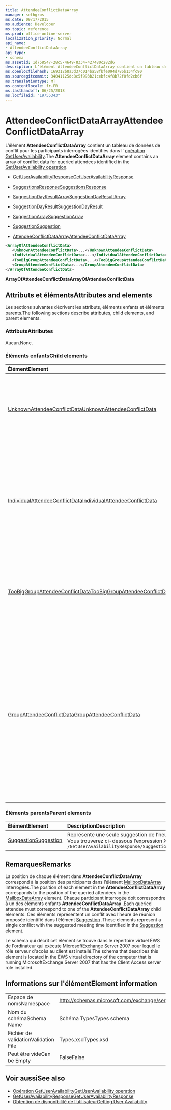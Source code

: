 ```yaml
---
title: AttendeeConflictDataArray
manager: sethgros
ms.date: 09/17/2015
ms.audience: Developer
ms.topic: reference
ms.prod: office-online-server
localization_priority: Normal
api_name:
- AttendeeConflictDataArray
api_type:
- schema
ms.assetid: 1d758547-28c5-4649-8334-427480c282d6
description: L’élément AttendeeConflictDataArray contient un tableau de données de conflit pour les participants interrogées identifiés dans l’opération GetUserAvailability.
ms.openlocfilehash: 169312b8a3d37c014ba58fbfe094d786b134fc90
ms.sourcegitcommit: 34041125dc8c5f993b21cebfc4f8b72f0fd2cb6f
ms.translationtype: MT
ms.contentlocale: fr-FR
ms.lasthandoff: 06/25/2018
ms.locfileid: "19755343"
---
```

# <a name="attendeeconflictdataarray"></a><span data-ttu-id="7f8fe-103">AttendeeConflictDataArray</span><span class="sxs-lookup"><span data-stu-id="7f8fe-103">AttendeeConflictDataArray</span></span>

<span data-ttu-id="7f8fe-104">L’élément **AttendeeConflictDataArray** contient un tableau de données de conflit pour les participants interrogées identifiés dans l' [opération GetUserAvailability](getuseravailability-operation.md).</span><span class="sxs-lookup"><span data-stu-id="7f8fe-104">The **AttendeeConflictDataArray** element contains an array of conflict data for queried attendees identified in the [GetUserAvailability operation](getuseravailability-operation.md).</span></span>
  
- [<span data-ttu-id="7f8fe-105">GetUserAvailabilityResponse</span><span class="sxs-lookup"><span data-stu-id="7f8fe-105">GetUserAvailabilityResponse</span></span>](getuseravailabilityresponse.md)
  
- [<span data-ttu-id="7f8fe-106">SuggestionsResponse</span><span class="sxs-lookup"><span data-stu-id="7f8fe-106">SuggestionsResponse</span></span>](suggestionsresponse.md)
  
- [<span data-ttu-id="7f8fe-107">SuggestionDayResultArray</span><span class="sxs-lookup"><span data-stu-id="7f8fe-107">SuggestionDayResultArray</span></span>](suggestiondayresultarray.md)
  
- [<span data-ttu-id="7f8fe-108">SuggestionDayResult</span><span class="sxs-lookup"><span data-stu-id="7f8fe-108">SuggestionDayResult</span></span>](suggestiondayresult.md)
  
- [<span data-ttu-id="7f8fe-109">SuggestionArray</span><span class="sxs-lookup"><span data-stu-id="7f8fe-109">SuggestionArray</span></span>](suggestionarray.md)
  
- [<span data-ttu-id="7f8fe-110">Suggestion</span><span class="sxs-lookup"><span data-stu-id="7f8fe-110">Suggestion</span></span>](suggestion.md)
  
- [<span data-ttu-id="7f8fe-111">AttendeeConflictDataArray</span><span class="sxs-lookup"><span data-stu-id="7f8fe-111">AttendeeConflictDataArray</span></span>](attendeeconflictdataarray.md)
  
```xml
<ArrayOfAttendeeConflictData>
   <UnknownAttendeeConflictData>...</UnknownAttendeeConflictData>
   <IndividualAttendeeConflictData>...</IndividualAttendeeConflictData>
   <TooBigGroupAttendeeConflictData>...</TooBigGroupAttendeeConflictData>
   <GroupAttendeeConflictData>...</GroupAttendeeConflictData>
</ArrayOfAttendeeConflictData>
```

 <span data-ttu-id="7f8fe-112">**ArrayOfAttendeeConflictData**</span><span class="sxs-lookup"><span data-stu-id="7f8fe-112">**ArrayOfAttendeeConflictData**</span></span>
## <a name="attributes-and-elements"></a><span data-ttu-id="7f8fe-113">Attributs et éléments</span><span class="sxs-lookup"><span data-stu-id="7f8fe-113">Attributes and elements</span></span>

<span data-ttu-id="7f8fe-114">Les sections suivantes décrivent les attributs, éléments enfants et éléments parents.</span><span class="sxs-lookup"><span data-stu-id="7f8fe-114">The following sections describe attributes, child elements, and parent elements.</span></span>
  
### <a name="attributes"></a><span data-ttu-id="7f8fe-115">Attributs</span><span class="sxs-lookup"><span data-stu-id="7f8fe-115">Attributes</span></span>

<span data-ttu-id="7f8fe-116">Aucun.</span><span class="sxs-lookup"><span data-stu-id="7f8fe-116">None.</span></span>
  
### <a name="child-elements"></a><span data-ttu-id="7f8fe-117">Éléments enfants</span><span class="sxs-lookup"><span data-stu-id="7f8fe-117">Child elements</span></span>

|<span data-ttu-id="7f8fe-118">**Élément**</span><span class="sxs-lookup"><span data-stu-id="7f8fe-118">**Element**</span></span>|<span data-ttu-id="7f8fe-119">**Description**</span><span class="sxs-lookup"><span data-stu-id="7f8fe-119">**Description**</span></span>|
|:-----|:-----|
|[<span data-ttu-id="7f8fe-120">UnknownAttendeeConflictData</span><span class="sxs-lookup"><span data-stu-id="7f8fe-120">UnknownAttendeeConflictData</span></span>](unknownattendeeconflictdata.md) <br/> |<span data-ttu-id="7f8fe-121">Représente un participant insolubles ou un participant qui n’est pas un utilisateur, une liste de distribution ou un contact.</span><span class="sxs-lookup"><span data-stu-id="7f8fe-121">Represents an unresolvable attendee or an attendee that is not a user, distribution list, or contact.</span></span>  <br/> |
|[<span data-ttu-id="7f8fe-122">IndividualAttendeeConflictData</span><span class="sxs-lookup"><span data-stu-id="7f8fe-122">IndividualAttendeeConflictData</span></span>](individualattendeeconflictdata.md) <br/> |<span data-ttu-id="7f8fe-123">Contient un utilisateur ou un contact disponibilité pour une fenêtre de temps qui se produit en même temps que suggérés temps identifié dans l’élément de la [Suggestion](suggestion.md) de réunion.</span><span class="sxs-lookup"><span data-stu-id="7f8fe-123">Contains a user's or contact's free/busy status for a time window that occurs at the same time as the suggested meeting time identified in the [Suggestion](suggestion.md) element.</span></span>  <br/> |
|[<span data-ttu-id="7f8fe-124">TooBigGroupAttendeeConflictData</span><span class="sxs-lookup"><span data-stu-id="7f8fe-124">TooBigGroupAttendeeConflictData</span></span>](toobiggroupattendeeconflictdata.md) <br/> |<span data-ttu-id="7f8fe-125">Représente un participant résolu comme une liste de distribution qui était trop volumineuse pour la développer.</span><span class="sxs-lookup"><span data-stu-id="7f8fe-125">Represents an attendee that resolved as a distribution list that was too large to expand.</span></span>  <br/> |
|[<span data-ttu-id="7f8fe-126">GroupAttendeeConflictData</span><span class="sxs-lookup"><span data-stu-id="7f8fe-126">GroupAttendeeConflictData</span></span>](groupattendeeconflictdata.md) <br/> |<span data-ttu-id="7f8fe-127">Contient des informations de conflit agrégation sur le nombre d’utilisateurs disponibles, le nombre d’utilisateurs qui ont des conflits et le nombre d’utilisateurs qui n’ont pas d’informations de disponibilité dans une liste de distribution pour une heure de réunion proposée.</span><span class="sxs-lookup"><span data-stu-id="7f8fe-127">Contains aggregate conflict information about the number of users available, the number of users who have conflicts, and the number of users who do not have availability information in a distribution list for a suggested meeting time.</span></span>  <br/> |
   
### <a name="parent-elements"></a><span data-ttu-id="7f8fe-128">Éléments parents</span><span class="sxs-lookup"><span data-stu-id="7f8fe-128">Parent elements</span></span>

|<span data-ttu-id="7f8fe-129">**Élément**</span><span class="sxs-lookup"><span data-stu-id="7f8fe-129">**Element**</span></span>|<span data-ttu-id="7f8fe-130">**Description**</span><span class="sxs-lookup"><span data-stu-id="7f8fe-130">**Description**</span></span>|
|:-----|:-----|
|[<span data-ttu-id="7f8fe-131">Suggestion</span><span class="sxs-lookup"><span data-stu-id="7f8fe-131">Suggestion</span></span>](suggestion.md) <br/> |<span data-ttu-id="7f8fe-132">Représente une seule suggestion de l’heure de la réunion.</span><span class="sxs-lookup"><span data-stu-id="7f8fe-132">Represents a single meeting time suggestion.</span></span>  <br/> <span data-ttu-id="7f8fe-133">Vous trouverez ci-dessous l’expression XPath pour cet élément :</span><span class="sxs-lookup"><span data-stu-id="7f8fe-133">The following is the XPath expression to this element:</span></span>  <br/>  `/GetUserAvailabilityResponse/SuggestionsResponse/SuggestionDayResultArray/SuggestionDayResult[i]/SuggestionArray/Suggestion[i]` <br/> |
   
## <a name="remarks"></a><span data-ttu-id="7f8fe-134">Remarques</span><span class="sxs-lookup"><span data-stu-id="7f8fe-134">Remarks</span></span>

<span data-ttu-id="7f8fe-135">La position de chaque élément dans **AttendeeConflictDataArray** correspond à la position des participants dans l’élément [MailboxDataArray](mailboxdataarray.md) interrogées.</span><span class="sxs-lookup"><span data-stu-id="7f8fe-135">The position of each element in the **AttendeeConflictDataArray** corresponds to the position of the queried attendees in the [MailboxDataArray](mailboxdataarray.md) element.</span></span> <span data-ttu-id="7f8fe-136">Chaque participant interrogée doit correspondre à un des éléments enfants **AttendeeConflictDataArray** .</span><span class="sxs-lookup"><span data-stu-id="7f8fe-136">Each queried attendee must correspond to one of the **AttendeeConflictDataArray** child elements.</span></span> <span data-ttu-id="7f8fe-137">Ces éléments représentent un conflit avec l’heure de réunion proposée identifié dans l’élément [Suggestion](suggestion.md) .</span><span class="sxs-lookup"><span data-stu-id="7f8fe-137">These elements represent a single conflict with the suggested meeting time identified in the [Suggestion](suggestion.md) element.</span></span> 
  
<span data-ttu-id="7f8fe-138">Le schéma qui décrit cet élément se trouve dans le répertoire virtuel EWS de l'ordinateur qui exécute MicrosoftExchange Server 2007 pour lequel le rôle serveur d'accès au client est installé.</span><span class="sxs-lookup"><span data-stu-id="7f8fe-138">The schema that describes this element is located in the EWS virtual directory of the computer that is running MicrosoftExchange Server 2007 that has the Client Access server role installed.</span></span>
  
## <a name="element-information"></a><span data-ttu-id="7f8fe-139">Informations sur l'élément</span><span class="sxs-lookup"><span data-stu-id="7f8fe-139">Element information</span></span>

|||
|:-----|:-----|
|<span data-ttu-id="7f8fe-140">Espace de noms</span><span class="sxs-lookup"><span data-stu-id="7f8fe-140">Namespace</span></span>  <br/> |http://schemas.microsoft.com/exchange/services/2006/types  <br/> |
|<span data-ttu-id="7f8fe-141">Nom du schéma</span><span class="sxs-lookup"><span data-stu-id="7f8fe-141">Schema Name</span></span>  <br/> |<span data-ttu-id="7f8fe-142">Schéma Types</span><span class="sxs-lookup"><span data-stu-id="7f8fe-142">Types schema</span></span>  <br/> |
|<span data-ttu-id="7f8fe-143">Fichier de validation</span><span class="sxs-lookup"><span data-stu-id="7f8fe-143">Validation File</span></span>  <br/> |<span data-ttu-id="7f8fe-144">Types.xsd</span><span class="sxs-lookup"><span data-stu-id="7f8fe-144">Types.xsd</span></span>  <br/> |
|<span data-ttu-id="7f8fe-145">Peut être vide</span><span class="sxs-lookup"><span data-stu-id="7f8fe-145">Can be Empty</span></span>  <br/> |<span data-ttu-id="7f8fe-146">False</span><span class="sxs-lookup"><span data-stu-id="7f8fe-146">False</span></span>  <br/> |
   
## <a name="see-also"></a><span data-ttu-id="7f8fe-147">Voir aussi</span><span class="sxs-lookup"><span data-stu-id="7f8fe-147">See also</span></span>

- [<span data-ttu-id="7f8fe-148">Opération GetUserAvailability</span><span class="sxs-lookup"><span data-stu-id="7f8fe-148">GetUserAvailability operation</span></span>](getuseravailability-operation.md) 
- [<span data-ttu-id="7f8fe-149">GetUserAvailabilityResponse</span><span class="sxs-lookup"><span data-stu-id="7f8fe-149">GetUserAvailabilityResponse</span></span>](getuseravailabilityresponse.md)
- [<span data-ttu-id="7f8fe-150">Obtention de disponibilité de l’utilisateur</span><span class="sxs-lookup"><span data-stu-id="7f8fe-150">Getting User Availability</span></span>](http://msdn.microsoft.com/library/d4133fcb-9b0f-4e6b-aadf-a389da83516a%28Office.15%29.aspx)

